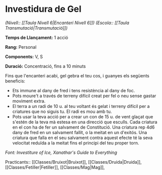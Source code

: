 # Investidura de Gel

*(Nivell:: [[Taula Nivell 6|Encanteri Nivell 6]]) (Escola:: [[Taula Transmutació|Transmutació]])*

**Temps de Llançament:** 1 acció

**Rang:** Personal

**Components:** V, S

**Duració:** Concentració, fins a 10 minuts

Fins que l'encanteri acabi, gel gebra el teu cos, i guanyes els següents beneficis:

- Ets immune al dany de fred i tens resistència al dany de foc.
- Pots moure't a través de terreny difícil creat per fel o neu sense gastar moviment extra.
- El terra a un radi de 10 u. al teu voltant és gelat i terreny difícil per a criatures que no siguis tu. El radi es mou amb tu.
- Pots usar la teva acció per a crear un con de 15 u. de vent glaçat que s'estén de la teva mà estesa en una direcció que esculls. Cada criatura en el con ha de fer un salvament de Constitució. Una criatura rep 4d6 dany de fred en un salvament fallit, o la meitat en un d'exitós. Una criatura que falla en el seu salvament contra aquest efecte té la seva velocitat reduïda a la meitat fins el principi del teu proper torn.


*Font: Investiture of Ice, Xanathar's Guide to Everything*



Practicants:: [[Classes/Bruixot|Bruixot]], [[Classes/Druida|Druida]], [[Classes/Fetiller|Fetiller]], [[Classes/Mag|Mag]],